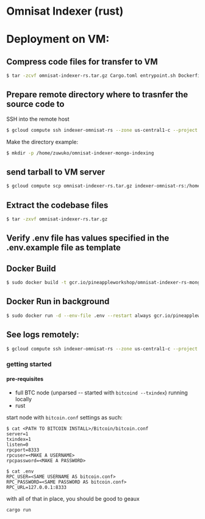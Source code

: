 # Omnisat Indexer (rust)

# Deployment on VM:
## Compress code files for transfer to VM
```bash
$ tar -zcvf omnisat-indexer-rs.tar.gz Cargo.toml entrypoint.sh Dockerfile src 
```
## Prepare remote directory where to trasnfer the source code to
SSH into the remote host
```bash
$ gcloud compute ssh indexer-omnisat-rs --zone us-central1-c --project pineappleworkshop
```
Make the directory example:
```bash
$ mkdir -p /home/zuwuko/omnisat-indexer-mongo-indexing
```
## send tarball to VM server
```bash
$ gcloud compute scp omnisat-indexer-rs.tar.gz indexer-omnisat-rs:/home/zuwuko/omnisat-indexer-mongo-indexing/ --zone us-central1-c --project pineappleworkshop
```
## Extract the codebase files
```bash
$ tar -zxvf omnisat-indexer-rs.tar.gz
```
## Verify .env file has values specified in the .env.example file as template

## Docker Build
```bash
$ sudo docker build -t gcr.io/pineappleworkshop/omnisat-indexer-rs-mongo-indexing:0.0.1 .
```
## Docker Run in background
```bash
$ sudo docker run -d --env-file .env --restart always gcr.io/pineappleworkshop/omnisat-indexer-rs-mongo-indexing:0.0.1
```
## See logs remotely:
```bash
$ gcloud compute ssh indexer-omnisat-rs --zone us-central1-c --project pineappleworkshop --command 'sudo docker logs -f 168e4236429c'
```

### getting started

#### pre-requisites
* full BTC node (unparsed -- started with `bitcoind --txindex`) running locally
* rust

start node with `bitcoin.conf` settings as such:
```shell
$ cat <PATH TO BITCOIN INSTALL>/Bitcoin/bitcoin.conf
server=1
txindex=1
listen=0
rpcport=8333
rpcuser=<MAKE A USERNAME>
rpcpassword=<MAKE A PASSWORD>
```


```shell
$ cat .env
RPC_USER=<SAME USERNAME AS bitcoin.conf>
RPC_PASSWORD=<SAME PASSWORD AS bitcoin.conf>
RPC_URL=127.0.0.1:8333
```
with all of that in place, you should be good to geaux

```shell
cargo run
```

